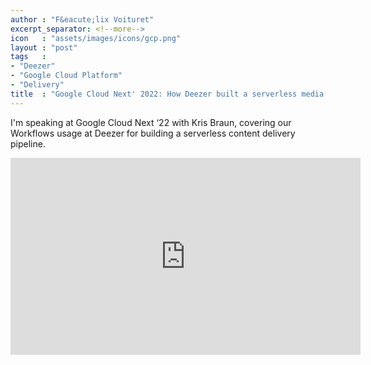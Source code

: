 ```yaml
---
author : "F&eacute;lix Voituret"
excerpt_separator: <!--more-->
icon   : "assets/images/icons/gcp.png"
layout : "post"
tags   :
- "Deezer"
- "Google Cloud Platform"
- "Delivery"
title  : "Google Cloud Next' 2022: How Deezer built a serverless media pipeline for self-produced content"
---
```


I'm speaking at Google Cloud Next ‘22 with Kris Braun, covering our Workflows usage at Deezer for building a serverless content delivery pipeline.
<!--more-->
<p align="center">
    <iframe
        width="560"
        height="315"
        src="https://www.youtube.com/embed/Sm_L2zv0sW0?si=xgiXtAP_iUlWzzYC"
        title="YouTube video player"
        frameborder="0"
        allow="accelerometer; autoplay; clipboard-write; encrypted-media; gyroscope; picture-in-picture; web-share"
        referrerpolicy="strict-origin-when-cross-origin"
        allowfullscreen>
    </iframe>
</p>